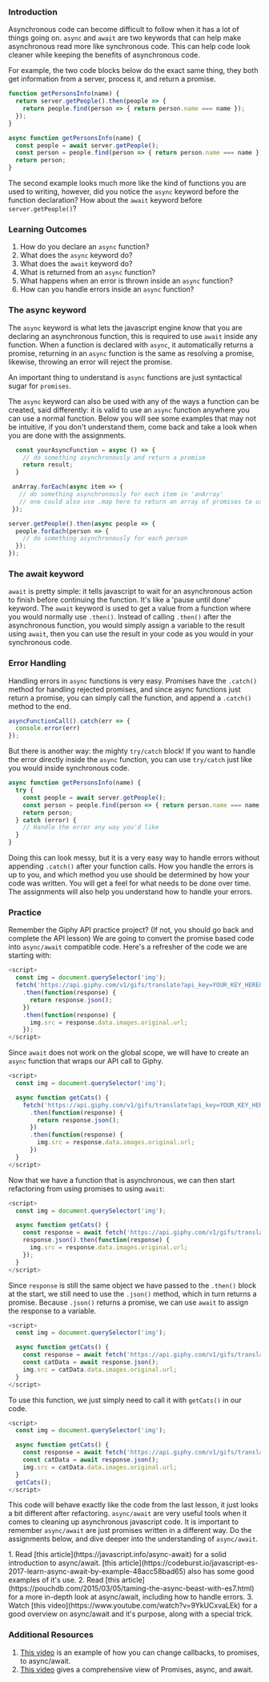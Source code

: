 ### Introduction
Asynchronous code can become difficult to follow when it has a lot of things going on. `async` and `await` are two keywords that can help make asynchronous read more like synchronous code. This can help code look cleaner while keeping the benefits of asynchronous code.

For example, the two code blocks below do the exact same thing, they both get information from a server, process it, and return a promise.

~~~javascript
function getPersonsInfo(name) {
  return server.getPeople().then(people => {
    return people.find(person => { return person.name === name });
  });
}
~~~

~~~javascript
async function getPersonsInfo(name) {
  const people = await server.getPeople();
  const person = people.find(person => { return person.name === name });
  return person;
}
~~~

The second example looks much more like the kind of functions you are used to writing, however, did you notice the `async` keyword before the function declaration? How about the `await` keyword before `server.getPeople()`?

### Learning Outcomes
1. How do you declare an `async` function?
2. What does the `async` keyword do?
3. What does the `await` keyword do?
4. What is returned from an `async` function?
5. What happens when an error is thrown inside an `async` function?
6. How can you handle errors inside an `async` function?

### The async keyword
The `async` keyword is what lets the javascript engine know that you are declaring an asynchronous function, this is required to use `await` inside any function. When a function is declared with `async`, it automatically returns a promise, returning in an `async` function is the same as resolving a promise, likewise, throwing an error will reject the promise.

An important thing to understand is `async` functions are just syntactical sugar for `promises`.

The `async` keyword can also be used with any of the ways a function can be created, said differently: it is valid to use an `async` function anywhere you can use a normal function. Below you will see some examples that may not be intuitive, if you don't understand them, come back and take a look when you are done with the assignments.

~~~javascript
  const yourAsyncFunction = async () => {
    // do something asynchronously and return a promise
    return result;
  }
~~~

~~~javascript
 anArray.forEach(async item => {
   // do something asynchronously for each item in 'anArray'
   // one could also use .map here to return an array of promises to use with 'Promise.all()'
 });
~~~

~~~javascript
server.getPeople().then(async people => {
  people.forEach(person => {
    // do something asynchronously for each person
  });
});
~~~

### The await keyword
`await` is pretty simple: it tells javascript to wait for an asynchronous action to finish before continuing the function. It's like a 'pause until done' keyword. The `await` keyword is used to get a value from a function where you would normally use `.then()`. Instead of calling `.then()` after the asynchronous function, you would simply assign a variable to the result using `await`, then you can use the result in your code as you would in your synchronous code.

### Error Handling
Handling errors in `async` functions is very easy. Promises have the `.catch()` method for handling rejected promises, and since async functions just return a promise, you can simply call the function, and append a `.catch()` method to the end.

~~~javascript
asyncFunctionCall().catch(err => {
  console.error(err)
});
~~~

But there is another way: the mighty `try/catch` block! If you want to handle the error directly inside the `async` function, you can use `try/catch` just like you would inside synchronous code.

~~~javascript
async function getPersonsInfo(name) {
  try {
    const people = await server.getPeople();
    const person = people.find(person => { return person.name === name });
    return person;
  } catch (error) {
    // Handle the error any way you'd like
  }
}
~~~

Doing this can look messy, but it is a very easy way to handle errors without appending `.catch()` after your function calls. How you handle the errors is up to you, and which method you use should be determined by how your code was written. You will get a feel for what needs to be done over time. The assignments will also help you understand how to handle your errors.

### Practice
Remember the Giphy API practice project? (If not, you should go back and complete the API lesson) We are going to convert the promise based code into `async/await` compatible code. Here's a refresher of the code we are starting with:

~~~javascript
<script>
  const img = document.querySelector('img');
  fetch('https://api.giphy.com/v1/gifs/translate?api_key=YOUR_KEY_HERE&s=cats', {mode: 'cors'})
    .then(function(response) {
      return response.json();
    })
    .then(function(response) {
      img.src = response.data.images.original.url;
    });
</script>
~~~

Since `await` does not work on the global scope, we will have to create an `async` function that wraps our API call to Giphy.

~~~javascript
<script>
  const img = document.querySelector('img');

  async function getCats() {
    fetch('https://api.giphy.com/v1/gifs/translate?api_key=YOUR_KEY_HERE&s=cats', {mode: 'cors'})
      .then(function(response) {
        return response.json();
      })
      .then(function(response) {
        img.src = response.data.images.original.url;
      })
  }
</script>
~~~

Now that we have a function that is asynchronous, we can then start refactoring from using promises to using `await`:

~~~javascript
<script>
  const img = document.querySelector('img');

  async function getCats() {
    const response = await fetch('https://api.giphy.com/v1/gifs/translate?api_key=YOUR_KEY_HERE&s=cats', {mode: 'cors'});
    response.json().then(function(response) {
      img.src = response.data.images.original.url;
    });
  }
</script>
~~~

Since `response` is still the same object we have passed to the `.then()` block at the start, we still need to use the `.json()` method, which in turn returns a promise. Because `.json()` returns a promise, we can use `await` to assign the response to a variable.

~~~javascript
<script>
  const img = document.querySelector('img');

  async function getCats() {
    const response = await fetch('https://api.giphy.com/v1/gifs/translate?api_key=YOUR_KEY_HERE&s=cats', {mode: 'cors'});
    const catData = await response.json();
    img.src = catData.data.images.original.url;
  }
</script>
~~~

To use this function, we just simply need to call it with `getCats()` in our code.

~~~javascript
<script>
  const img = document.querySelector('img');

  async function getCats() {
    const response = await fetch('https://api.giphy.com/v1/gifs/translate?api_key=YOUR_KEY_HERE&s=cats', {mode: 'cors'});
    const catData = await response.json();
    img.src = catData.data.images.original.url;
  }
  getCats();
</script>
~~~

This code will behave exactly like the code from the last lesson, it just looks a bit different after refactoring. `async/await` are very useful tools when it comes to cleaning up asynchronous javascript code. It is important to remember `async/await` are just promises written in a different way. Do the assignments below, and dive deeper into the understanding of `async/await`.



<div class="lesson-content__panel" markdown="1">
1. Read [this article](https://javascript.info/async-await) for a solid introduction to async/await. [this article](https://codeburst.io/javascript-es-2017-learn-async-await-by-example-48acc58bad65) also has some good examples of it's use.
2. Read [this article](https://pouchdb.com/2015/03/05/taming-the-async-beast-with-es7.html) for a more in-depth look at async/await, including how to handle errors.
3. Watch [this video](https://www.youtube.com/watch?v=9YkUCxvaLEk) for a good overview on async/await and it's purpose, along with a special trick.
</div>

### Additional Resources
1. [This video](https://www.youtube.com/watch?v=COKdtOgopWQ) is an example of how you can change callbacks, to promises, to async/await.
2. [This video](https://www.youtube.com/watch?v=vn3tm0quoqE) gives a comprehensive view of Promises, async, and await.
